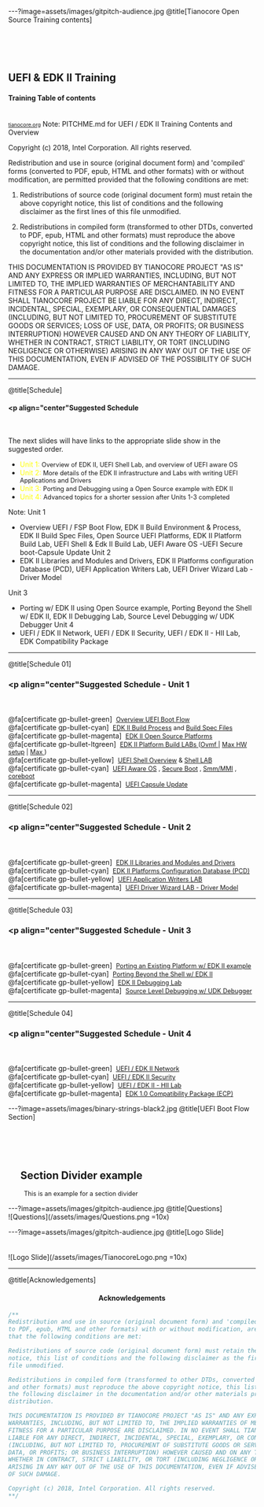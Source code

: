 ---?image=assets/images/gitpitch-audience.jpg
@title[Tianocore Open Source Training contents]
<br><br><br><br><br>
## <span class="gold"   >UEFI & EDK II Training</span>

#### Training Table of contents

<br>
<span style="font-size:0.75em" ><a href='http://www.tianocore.org'>tianocore.org</a></span>
Note:
  PITCHME.md for UEFI / EDK II Training  Contents and Overview

  Copyright (c) 2018, Intel Corporation. All rights reserved.<BR>

  Redistribution and use in source (original document form) and 'compiled'
  forms (converted to PDF, epub, HTML and other formats) with or without
  modification, are permitted provided that the following conditions are met:

  1) Redistributions of source code (original document form) must retain the
     above copyright notice, this list of conditions and the following
     disclaimer as the first lines of this file unmodified.

  2) Redistributions in compiled form (transformed to other DTDs, converted to
     PDF, epub, HTML and other formats) must reproduce the above copyright
     notice, this list of conditions and the following disclaimer in the
     documentation and/or other materials provided with the distribution.

  THIS DOCUMENTATION IS PROVIDED BY TIANOCORE PROJECT "AS IS" AND ANY EXPRESS OR
  IMPLIED WARRANTIES, INCLUDING, BUT NOT LIMITED TO, THE IMPLIED WARRANTIES OF
  MERCHANTABILITY AND FITNESS FOR A PARTICULAR PURPOSE ARE DISCLAIMED. IN NO
  EVENT SHALL TIANOCORE PROJECT  BE LIABLE FOR ANY DIRECT, INDIRECT, INCIDENTAL,
  SPECIAL, EXEMPLARY, OR CONSEQUENTIAL DAMAGES (INCLUDING, BUT NOT LIMITED TO,
  PROCUREMENT OF SUBSTITUTE GOODS OR SERVICES; LOSS OF USE, DATA, OR PROFITS;
  OR BUSINESS INTERRUPTION) HOWEVER CAUSED AND ON ANY THEORY OF LIABILITY,
  WHETHER IN CONTRACT, STRICT LIABILITY, OR TORT (INCLUDING NEGLIGENCE OR
  OTHERWISE) ARISING IN ANY WAY OUT OF THE USE OF THIS DOCUMENTATION, EVEN IF
  ADVISED OF THE POSSIBILITY OF SUCH DAMAGE.

---  
@title[Schedule]
#### <p align="center"<span class="gold"   >Suggested Schedule </span></p><br>

The next slides will have links to the appropriate slide show in the suggested order. <br>
- <font color="yellow">Unit 1:</font>  <span style="font-size:0.9em">Overview of EDK II, UEFI Shell Lab, and overview of UEFI aware OS</span><br>
- <font color="yellow">Unit 2:</font>  <span style="font-size:0.9em">More details of the EDK II infrastructure and Labs with writing UEFI Applications and Drivers</span><br>
- <font color="yellow">Unit 3:</font>  <span style="font-size:0.9em">Porting and Debugging using a Open Source example with EDK II</span><br>
- <font color="yellow">Unit 4:</font>  <span style="font-size:0.9em">Advanced topics for a shorter session after Units 1-3 completed</span>

 
Note:
Unit 1
  - Overview UEFI / FSP Boot Flow, EDK II Build Environment & Process, EDK II Build Spec Files, Open Source UEFI Platforms, EDK II Platform Build Lab, UEFI Shell & Edk II Build Lab, UEFI Aware OS -UEFI Secure boot-Capsule Update
Unit 2
  - EDK II Libraries and Modules and Drivers, EDK II Platforms configuration Database (PCD),  UEFI Application Writers Lab, UEFI Driver Wizard Lab - Driver Model

Unit 3
  - Porting w/ EDK II using Open Source example, Porting Beyond the Shell w/ EDK II,  EDK II Debugging Lab, Source Level Debugging w/ UDK Debugger
Unit 4
  - UEFI / EDK II Network,  UEFI / EDK II Security,  UEFI / EDK II - HII Lab, EDK Compatibility Package



---  
@title[Schedule 01]
<br>
### <p align="center"<span class="gold"   >Suggested Schedule - Unit 1</span></p><br>

<!---  Add bullets using https://fontawesome.com/cheatsheet certificate
-->
@fa[certificate gp-bullet-green]&nbsp;&nbsp;<span style="font-size:0.9em"><a href='https://gitpitch.com/Laurie0131/UEFI_Boot_Flow_Pres2/master#/' >Overview UEFI Boot Flow </a> </span><br>
@fa[certificate gp-bullet-cyan]&nbsp;&nbsp;<span style="font-size:0.9em"><a href='https://gitpitch.com/Laurie0131/EDK__II_Build_Process_Pres_2/master#/' >EDK II Build Process</a> and <a href='https://gitpitch.com/Laurie0131/EDK_II_Build_Spec_Files_Pres/master#/' >Build Spec Files </a> </span><br>
@fa[certificate gp-bullet-magenta]&nbsp;&nbsp;<span style="font-size:0.9em"><a href='https://gitpitch.com/Laurie0131/OpenSource_Platforms_Pres/master#/' >EDK II Open Source Platforms </a> </span><br>
@fa[certificate gp-bullet-ltgreen]&nbsp;&nbsp;<span style="font-size:0.9em"><a href='https://gitpitch.com/Laurie0131/Platform_Build_LAB/master#/'>EDK II Platform Build LABs </a>
(<a href='https://gitpitch.com/Laurie0131/Platform_Build_LAB/master#/2'>Ovmf </a>| <a href='https://gitpitch.com/Laurie0131/Platform_Build_LAB/master#/16'>Max HW setup</a> | <a href='https://gitpitch.com/Laurie0131/Platform_Build_LAB/master#/24'>Max </a>)  </span><br>
@fa[certificate gp-bullet-yellow]&nbsp;&nbsp;<span style="font-size:0.9em"><a href='https://gitpitch.com/Laurie0131/UEFI_Shell_App_pres/master#/' >UEFI Shell Overview</a> & <a href='https://gitpitch.com/Laurie0131/UEFI_Shell_Lab/master#/' >Shell LAB </a> </span><br>
@fa[certificate gp-bullet-cyan]&nbsp;&nbsp;<span style="font-size:0.9em"><a href='https://gitpitch.com/Laurie0131/UEFI_Aware_OS_pres/master#/' >UEFI Aware OS</a> , 
<a href='https://gitpitch.com/Laurie0131/UEFI_Aware_OS_pres/master#/14'>Secure Boot</a> , 
<a href='https://gitpitch.com/Laurie0131/UEFI_Aware_OS_pres/master#/22'>Smm/MMI</a> , 
<a href='https://gitpitch.com/Laurie0131/UEFI_Aware_OS_pres/master#/29'>coreboot</a> </span><br>
@fa[certificate gp-bullet-magenta]&nbsp;&nbsp;<span style="font-size:0.9em"><a href='https://gitpitch.com/Laurie0131/Capsule_Update_pres/master#/' >UEFI Capsule Update </a> </span> <br>


---  
@title[Schedule 02]
<BR>
### <p align="center"<span class="gold"   >Suggested Schedule - Unit 2</span></p><br>

<!---  Add bullets using https://fontawesome.com/cheatsheet certificate
-->
@fa[certificate gp-bullet-green]<span style="font-size:0.5em">&nbsp;&nbsp;&nbsp;&nbsp;</span><span style="font-size:0.9em"><a href='https://gitpitch.com/Laurie0131/EDK_II_Modules_Libs_Drivers_pres/master#/' >EDK II Libraries and Modules and Drivers </a> </span><br>
@fa[certificate gp-bullet-cyan]<span style="font-size:0.5em">&nbsp;&nbsp;&nbsp;&nbsp;</span><span style="font-size:0.9em"><a href='https://gitpitch.com/Laurie0131/Platform_Config_DB_PCD_pres/master#/' >EDK II Platforms Configuration Database (PCD)  </a> </span><br>
@fa[certificate gp-bullet-yellow]<span style="font-size:0.5em">&nbsp;&nbsp;&nbsp;&nbsp;</span><span style="font-size:0.9em"><a href='https://gitpitch.com/Laurie0131/Writing_UEFI_App_Lab/master#/' >UEFI Application Writers LAB</a> </span> <br>
@fa[certificate gp-bullet-magenta]<span style="font-size:0.5em">&nbsp;&nbsp;&nbsp;&nbsp;</span><span style="font-size:0.9em"><a href='' >UEFI Driver Wizard LAB - Driver Model </a> </span> 

---  
@title[Schedule 03]
<BR>
### <p align="center"<span class="gold"   >Suggested Schedule - Unit 3</span></p><br>

<!---  Add bullets using https://fontawesome.com/cheatsheet certificate
-->
 @fa[certificate gp-bullet-green]&nbsp;&nbsp;<span style="font-size:0.9em"><a href='' >Porting an Existing Platform w/ EDK II example</a> </span><br>
 @fa[certificate gp-bullet-cyan]&nbsp;&nbsp;<span style="font-size:0.9em"><a href='' >Porting Beyond the Shell w/ EDK II </a> </span><br>
 @fa[certificate gp-bullet-yellow]&nbsp;&nbsp;<span style="font-size:0.9em"><a href='' >EDK II Debugging Lab </a> </span> <br>
 @fa[certificate gp-bullet-magenta]&nbsp;&nbsp;<span style="font-size:0.9em"><a href='' >Source Level Debugging w/ UDK Debugger</a> </span> 

---  
@title[Schedule 04]
<BR>
### <p align="center"<span class="gold"   >Suggested Schedule - Unit 4</span></p><br>

<!---  Add bullets using https://fontawesome.com/cheatsheet certificate
-->
 @fa[certificate gp-bullet-green]&nbsp;&nbsp;<span style="font-size:0.9em"><a href='' >UEFI / EDK II Network </a> </span><br>
 @fa[certificate gp-bullet-cyan]&nbsp;&nbsp;<span style="font-size:0.9em"><a href='' >UEFI / EDK II Security </a> </span><br>
 @fa[certificate gp-bullet-yellow]&nbsp;&nbsp;<span style="font-size:0.9em"><a href='' >UEFI / EDK II - HII Lab  </a> </span> <br>
 @fa[certificate gp-bullet-magenta]&nbsp;&nbsp;<span style="font-size:0.9em"><a href='' >EDK 1.0  Compatibility Package (ECP)</a> </span> <br>



---?image=assets/images/binary-strings-black2.jpg
@title[UEFI Boot Flow Section]
<br><br><br><br><br>
## <span class="gold"  >&nbsp;&nbsp;&nbsp;&nbsp;&nbsp;Section Divider example</span>
<span style="font-size:0.9em" > &nbsp;&nbsp;&nbsp;&nbsp;&nbsp;&nbsp;&nbsp;&nbsp;&nbsp;This is an example for a section divider</span>


---?image=assets/images/gitpitch-audience.jpg
@title[Questions]
<br>
![Questions](/assets/images/Questions.png =10x) 


---?image=assets/images/gitpitch-audience.jpg
@title[Logo Slide]
<br><br><br>
![Logo Slide](/assets/images/TianocoreLogo.png =10x)



---
@title[Acknowledgements]
#### <p align="center"><span class="gold"   >Acknowledgements</span></p>

```c++
/**
Redistribution and use in source (original document form) and 'compiled' forms (converted
to PDF, epub, HTML and other formats) with or without modification, are permitted provided
that the following conditions are met:

Redistributions of source code (original document form) must retain the above copyright 
notice, this list of conditions and the following disclaimer as the first lines of this 
file unmodified.

Redistributions in compiled form (transformed to other DTDs, converted to PDF, epub, HTML
and other formats) must reproduce the above copyright notice, this list of conditions and 
the following disclaimer in the documentation and/or other materials provided with the 
distribution.

THIS DOCUMENTATION IS PROVIDED BY TIANOCORE PROJECT "AS IS" AND ANY EXPRESS OR IMPLIED 
WARRANTIES, INCLUDING, BUT NOT LIMITED TO, THE IMPLIED WARRANTIES OF MERCHANTABILITY AND 
FITNESS FOR A PARTICULAR PURPOSE ARE DISCLAIMED. IN NO EVENT SHALL TIANOCORE PROJECT BE 
LIABLE FOR ANY DIRECT, INDIRECT, INCIDENTAL, SPECIAL, EXEMPLARY, OR CONSEQUENTIAL DAMAGES 
(INCLUDING, BUT NOT LIMITED TO, PROCUREMENT OF SUBSTITUTE GOODS OR SERVICES; LOSS OF USE, 
DATA, OR PROFITS; OR BUSINESS INTERRUPTION) HOWEVER CAUSED AND ON ANY THEORY OF LIABILITY, 
WHETHER IN CONTRACT, STRICT LIABILITY, OR TORT (INCLUDING NEGLIGENCE OR OTHERWISE) 
ARISING IN ANY WAY OUT OF THE USE OF THIS DOCUMENTATION, EVEN IF ADVISED OF THE POSSIBILITY 
OF SUCH DAMAGE.

Copyright (c) 2018, Intel Corporation. All rights reserved.
**/

```
